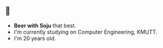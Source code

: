 ## 🍺


- **Beer with Soju** that best.
- I'm currently studying on Computer Engineering, KMUTT.
- I'm 20 years old.
